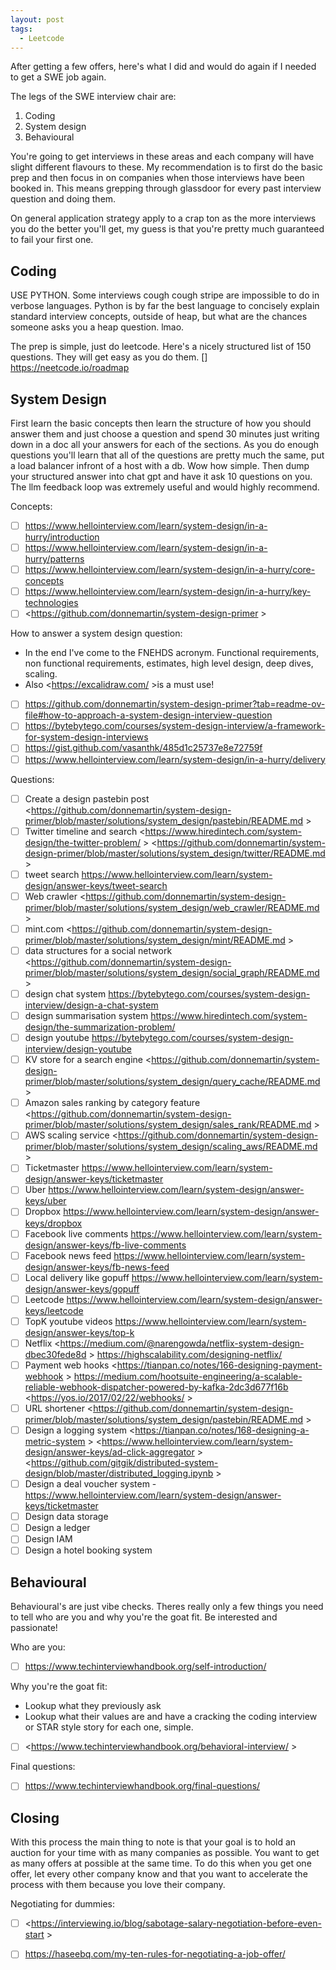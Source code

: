 ```yaml
---
layout: post
tags:
  - Leetcode
---
```

After getting a few offers, here's what I did and would do again if I needed to get a SWE job again.

The legs of the SWE interview chair are:
1. Coding
2. System design
3. Behavioural

You're going to get interviews in these areas and each company will have slight different flavours to these. My recommendation is to first do the basic prep and then focus in on companies when those interviews have been booked in. This means grepping through glassdoor for every past interview question and doing them.

On general application strategy apply to a crap ton as the more interviews you do the better you'll get, my guess is that you're pretty much guaranteed to fail your first one.
## Coding
USE PYTHON. Some interviews cough cough stripe are impossible to do in verbose languages. Python is by far the best language to concisely explain standard interview concepts, outside of heap, but what are the chances someone asks you a heap question. lmao.

The prep is simple, just do leetcode. Here's a nicely structured list of 150 questions. They will get easy as you do them.
[] <https://neetcode.io/roadmap>

## System Design
First learn the basic concepts then learn the structure of how you should answer them and just choose a question and spend 30 minutes just writing down in a doc all your answers for each of the sections. As you do enough questions you'll learn that all of the questions are pretty much the same, put a load balancer infront of a host with a db. Wow how simple. Then dump your structured answer into chat gpt and have it ask 10 questions on you. The llm feedback loop was extremely useful and would highly recommend.

Concepts:
- [ ] <https://www.hellointerview.com/learn/system-design/in-a-hurry/introduction>
- [ ] <https://www.hellointerview.com/learn/system-design/in-a-hurry/patterns>
- [ ] <https://www.hellointerview.com/learn/system-design/in-a-hurry/core-concepts>
- [ ] <https://www.hellointerview.com/learn/system-design/in-a-hurry/key-technologies>
- [ ] <https://github.com/donnemartin/system-design-primer >

How to answer a system design question:
- In the end I've come to the FNEHDS acronym. Functional requirements, non functional requirements, estimates, high level design, deep dives, scaling.
- Also <https://excalidraw.com/ >is a must use!
- [ ]  <https://github.com/donnemartin/system-design-primer?tab=readme-ov-file#how-to-approach-a-system-design-interview-question>
- [ ] <https://bytebytego.com/courses/system-design-interview/a-framework-for-system-design-interviews>
- [ ] <https://gist.github.com/vasanthk/485d1c25737e8e72759f>
- [ ] <https://www.hellointerview.com/learn/system-design/in-a-hurry/delivery>

Questions:
- [ ] Create a design pastebin post <https://github.com/donnemartin/system-design-primer/blob/master/solutions/system_design/pastebin/README.md >
- [ ] Twitter timeline and search <https://www.hiredintech.com/system-design/the-twitter-problem/ > <https://github.com/donnemartin/system-design-primer/blob/master/solutions/system_design/twitter/README.md >
- [ ] tweet search <https://www.hellointerview.com/learn/system-design/answer-keys/tweet-search>
- [ ] Web crawler <https://github.com/donnemartin/system-design-primer/blob/master/solutions/system_design/web_crawler/README.md >
- [ ] mint.com <https://github.com/donnemartin/system-design-primer/blob/master/solutions/system_design/mint/README.md >
 - [ ] data structures for a social network <https://github.com/donnemartin/system-design-primer/blob/master/solutions/system_design/social_graph/README.md >
- [ ] design chat system <https://bytebytego.com/courses/system-design-interview/design-a-chat-system>
- [ ] design summarisation system <https://www.hiredintech.com/system-design/the-summarization-problem/>
- [ ] design youtube <https://bytebytego.com/courses/system-design-interview/design-youtube>
- [ ] KV store for a search engine <https://github.com/donnemartin/system-design-primer/blob/master/solutions/system_design/query_cache/README.md >
- [ ] Amazon sales ranking by category feature <https://github.com/donnemartin/system-design-primer/blob/master/solutions/system_design/sales_rank/README.md >
- [ ] AWS scaling service <https://github.com/donnemartin/system-design-primer/blob/master/solutions/system_design/scaling_aws/README.md >
- [ ] Ticketmaster <https://www.hellointerview.com/learn/system-design/answer-keys/ticketmaster>
- [ ] Uber <https://www.hellointerview.com/learn/system-design/answer-keys/uber>
- [ ] Dropbox <https://www.hellointerview.com/learn/system-design/answer-keys/dropbox>
- [ ] Facebook live comments <https://www.hellointerview.com/learn/system-design/answer-keys/fb-live-comments>
- [ ] Facebook news feed <https://www.hellointerview.com/learn/system-design/answer-keys/fb-news-feed>
- [ ] Local delivery like gopuff <https://www.hellointerview.com/learn/system-design/answer-keys/gopuff>
- [ ] Leetcode <https://www.hellointerview.com/learn/system-design/answer-keys/leetcode>
- [ ] TopK youtube videos <https://www.hellointerview.com/learn/system-design/answer-keys/top-k>
- [ ] Netflix <https://medium.com/@narengowda/netflix-system-design-dbec30fede8d > <https://highscalability.com/designing-netflix/>
- [ ] Payment web hooks <https://tianpan.co/notes/166-designing-payment-webhook > <https://medium.com/hootsuite-engineering/a-scalable-reliable-webhook-dispatcher-powered-by-kafka-2dc3d677f16b> <https://yos.io/2017/02/22/webhooks/ >
- [ ] URL shortener <https://github.com/donnemartin/system-design-primer/blob/master/solutions/system_design/pastebin/README.md > 
- [ ] Design a logging system <https://tianpan.co/notes/168-designing-a-metric-system >  <https://www.hellointerview.com/learn/system-design/answer-keys/ad-click-aggregator > <https://github.com/gitgik/distributed-system-design/blob/master/distributed_logging.ipynb >
- [ ] Design a deal voucher system - <https://www.hellointerview.com/learn/system-design/answer-keys/ticketmaster>
- [ ] Design data storage
- [ ] Design a ledger
- [ ] Design IAM
- [ ] Design a hotel booking system

## Behavioural
Behavioural's are just vibe checks. Theres really only a few things you need to tell who are you and why you're the goat fit. Be interested and passionate!

Who are you:
- [ ] <https://www.techinterviewhandbook.org/self-introduction/>

Why you're the goat fit:
- Lookup what they previously ask
- Lookup what their values are and have a cracking the coding interview or STAR style story for each one, simple.
- [ ] <https://www.techinterviewhandbook.org/behavioral-interview/ >

Final questions:
- [ ] <https://www.techinterviewhandbook.org/final-questions/>

## Closing
With this process the main thing to note is that your goal is to hold an auction for your time with as many companies as possible. You want to get as many offers at possible at the same time. To do this when you get one offer, let every other company know and that you want to accelerate the process with them because you love their company.

Negotiating for dummies:
- [ ] <https://interviewing.io/blog/sabotage-salary-negotiation-before-even-start >
- [ ] <https://haseebq.com/my-ten-rules-for-negotiating-a-job-offer/>

